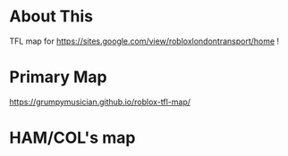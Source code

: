 # About This
TFL map for https://sites.google.com/view/robloxlondontransport/home !

# Primary Map
https://grumpymusician.github.io/roblox-tfl-map/

# HAM/COL's map
